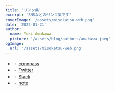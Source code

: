 ```yaml
---
title: 'リンク集'
excerpt: 'SNSなどのリンク集です'
coverImage: '/assets/misokatsu-web.png'
date: '2022-01-21'
author:
  name: Yuki Amakawa
  picture: '/assets/blog/authors/amakawa.jpeg'
ogImage:
  url: '/assets/misokatsu-web.png'
---
```


- ・ [connpass](https://misokatsu-web.connpass.com/)
- ・ [Twitter](https://twitter.com/misokatsu_web?t=5fKW5UQnjFSFj1gbUXjpCw&s=09)
- ・ [Slack](https://miso-katsu-web.slack.com/join/shared_invite/zt-nvsgen9i-mYzeIqLMz4R7Xw~apXuBgw#/shared-invite/email)
- ・ [note](https://note.com/asashin227/m/m2726899db499)
